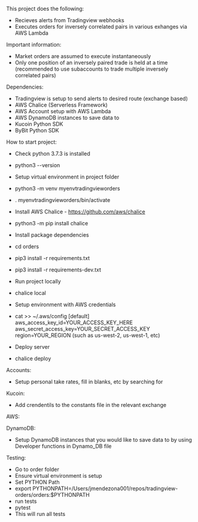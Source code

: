 This project does the following:

- Recieves alerts from Tradingview webhooks
- Executes orders for inversely correlated pairs in various exhanges via AWS Lambda

Important information:

- Market orders are assumed to execute instantaneously
- Only one position of an inversely paired trade is held at a time (recommended to use subaccounts to trade multiple inversely correlated pairs)

Dependencies:

- Tradingview is setup to send alerts to desired route (exchange based)
- AWS Chalice (Serverless Framework)
- AWS Account setup with AWS Lambda
- AWS DynamoDB instances to save data to
- Kucoin Python SDK
- ByBit Python SDK

How to start project:

- Check python 3.7.3 is installed
- python3 --version
- Setup virtual environment in project folder
- python3 -m venv myenvtradingvieworders
- . myenvtradingvieworders/bin/activate
- Install AWS Chalice - https://github.com/aws/chalice
- python3 -m pip install chalice
- Install package dependencies
- cd orders
- pip3 install -r requirements.txt
- pip3 install -r requirements-dev.txt
- Run project locally
- chalice local

- Setup environment with AWS credentials
- cat >> ~/.aws/config
  [default]
  aws_access_key_id=YOUR_ACCESS_KEY_HERE
  aws_secret_access_key=YOUR_SECRET_ACCESS_KEY
  region=YOUR_REGION (such as us-west-2, us-west-1, etc)
- Deploy server
- chalice deploy

Accounts:

- Setup personal take rates, fill in blanks, etc by searching for <insert>

Kucoin:

- Add crendentils to the constants file in the relevant exchange

AWS:

DynamoDB:

- Setup DynamoDB instances that you would like to save data to by using Developer functions in Dynamo_DB file

Testing:

- Go to order folder
- Ensure virtual environment is setup
- Set PYTHON Path
- export PYTHONPATH=/Users/jmendezona001/repos/tradingview-orders/orders:$PYTHONPATH
- run tests
- pytest
- This will run all tests
